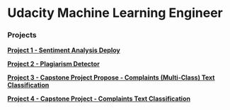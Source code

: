 # Udacity Machine Learning Engineer


### Projects

**[Project 1 - Sentiment Analysis Deploy](https://github.com/dacosta-github/udacity-mle/tree/master/Deploying-Sentiment-Analysis-Model)**


**[Project 2 - Plagiarism Detector](https://github.com/dacosta-github/udacity-mle/tree/master/Plagiarism-Detector)**


**[Project 3 - Capstone Project Propose - Complaints (Multi-Class) Text Classification](https://github.com/dacosta-github/udacity-mle/blob/master/Capstone-Project/proposal_report/proposal.pdf)**


**[Project 4 - Capstone Project - Complaints Text Classification](https://github.com/dacosta-github/udacity-mle/tree/master/Capstone-Project/)**


